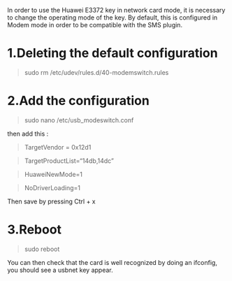 In order to use the Huawei E3372 key in network card mode, it is necessary to change the operating mode of the key.
By default, this is configured in Modem mode in order to be compatible with the SMS plugin.

1.Deleting the default configuration 
=============================================

> sudo rm /etc/udev/rules.d/40-modemswitch.rules

2.Add the configuration 
============================

> sudo nano /etc/usb_modeswitch.conf

then add this :

> TargetVendor = 0x12d1

> TargetProductList=“14db,14dc”

> HuaweiNewMode=1

> NoDriverLoading=1

Then save by pressing Ctrl + x

3.Reboot 
=========

> sudo reboot

You can then check that the card is well recognized by doing an ifconfig, you should see a usbnet key appear.


